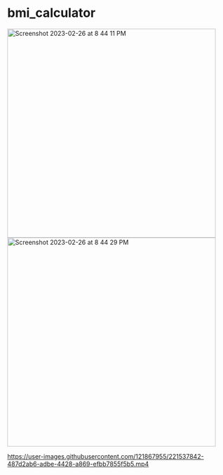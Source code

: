 # bmi_calculator
<img width="475" alt="Screenshot 2023-02-26 at 8 44 11 PM" src="https://user-images.githubusercontent.com/121867955/221419428-b3c56f83-5580-4f1a-9f29-33acd697ab31.png">

<img width="475" alt="Screenshot 2023-02-26 at 8 44 29 PM" src="https://user-images.githubusercontent.com/121867955/221419433-68b2da67-8972-4646-80df-0911c8052295.png">


https://user-images.githubusercontent.com/121867955/221537842-487d2ab6-adbe-4428-a869-efbb7855f5b5.mp4

